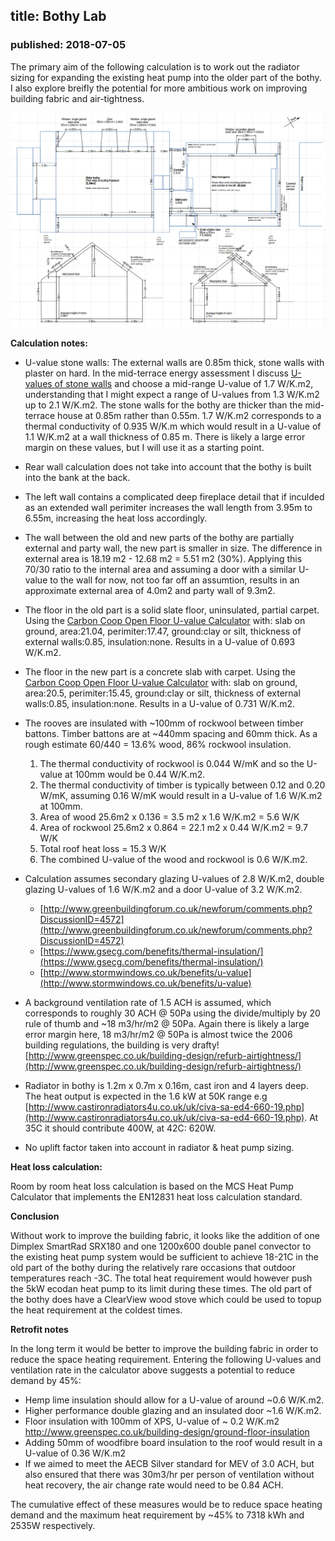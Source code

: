 ## title: Bothy Lab
### published: 2018-07-05

The primary aim of the following calculation is to work out the radiator sizing for expanding the existing heat pump into the older part of the bothy. I also explore breifly the potential for more ambitious work on improving building fabric and air-tightness.

![bothylab_drawing.png](images/bothy/bothylab_drawing.png)

**Calculation notes:**

- U-value stone walls: The external walls are 0.85m thick, stone walls with plaster on hard. In the mid-terrace energy assessment I discuss [U-values of stone walls](http://trystanlea@org.uk/energyassessment) and choose a mid-range U-value of 1.7 W/K.m2, understanding that I might expect a range of U-values from 1.3 W/K.m2 up to 2.1 W/K.m2. The stone walls for the bothy are thicker than the mid-terrace house at 0.85m rather than 0.55m. 1.7 W/K.m2 corresponds to a thermal conductivity of 0.935 W/K.m which would result in a U-value of 1.1 W/K.m2 at a wall thickness of 0.85 m. There is likely a large error margin on these values, but I will use it as a starting point.

- Rear wall calculation does not take into account that the bothy is built into the bank at the back.

- The left wall contains a complicated deep fireplace detail that if inculded as an extended wall perimiter increases the wall length from 3.95m to 6.55m, increasing the heat loss accordingly.

- The wall between the old and new parts of the bothy are partially external and party wall, the new part is smaller in size. The difference in external area is 18.19 m2 - 12.68 m2 = 5.51 m2 (30%). Applying this 70/30 ratio to the internal area and assuming a door with a similar U-value to the wall for now, not too far off an assumtion, results in an approximate external area of 4.0m2 and party wall of 9.3m2.

- The floor in the old part is a solid slate floor, uninsulated, partial carpet. Using the [Carbon Coop Open Floor U-value Calculator](https://openflooruvaluecalculator.carbon.coop/) with: slab on ground, area:21.04, perimiter:17.47, ground:clay or silt, thickness of external walls:0.85, insulation:none. Results in a U-value of 0.693 W/K.m2.

- The floor in the new part is a concrete slab with carpet.  Using the [Carbon Coop Open Floor U-value Calculator](https://openflooruvaluecalculator.carbon.coop/) with: slab on ground, area:20.5, perimiter:15.45, ground:clay or silt, thickness of external walls:0.85, insulation:none. Results in a U-value of 0.731 W/K.m2.

- The rooves are insulated with ~100mm of rockwool between timber battons. Timber battons are at ~440mm spacing and 60mm thick. As a rough estimate 60/440 = 13.6% wood, 86% rockwool insulation. 

    1. The thermal conductivity of rockwool is 0.044 W/mK and so the U-value at 100mm would be 0.44 W/K.m2. 
    2. The thermal conductivity of timber is typically between 0.12 and 0.20 W/mK, assuming 0.16 W/mK would result in a U-value of 1.6 W/K.m2 at 100mm.
    3. Area of wood 25.6m2 x 0.136 = 3.5 m2 x 1.6 W/K.m2 = 5.6 W/K
    4. Area of rockwool 25.6m2 x 0.864 = 22.1 m2 x 0.44 W/K.m2 = 9.7 W/K
    5. Total roof heat loss = 15.3 W/K
    6. The combined U-value of the wood and rockwool is 0.6 W/K.m2.

- Calculation assumes secondary glazing U-values of 2.8 W/K.m2, double glazing U-values of 1.6 W/K.m2 and a door U-value of 3.2 W/K.m2.

    - [http://www.greenbuildingforum.co.uk/newforum/comments.php?DiscussionID=4572](http://www.greenbuildingforum.co.uk/newforum/comments.php?DiscussionID=4572)
    - [https://www.gsecg.com/benefits/thermal-insulation/](https://www.gsecg.com/benefits/thermal-insulation/)
    - [http://www.stormwindows.co.uk/benefits/u-value](http://www.stormwindows.co.uk/benefits/u-value)
    
- A background ventilation rate of 1.5 ACH is assumed, which corresponds to roughly 30 ACH @ 50Pa using the divide/multiply by 20 rule of thumb and ~18 m3/hr/m2 @ 50Pa. Again there is likely a large error margin here, 18 m3/hr/m2 @ 50Pa is almost twice the 2006 building regulations, the building is very drafty! [http://www.greenspec.co.uk/building-design/refurb-airtightness/](http://www.greenspec.co.uk/building-design/refurb-airtightness/)

- Radiator in bothy is 1.2m x 0.7m x 0.16m, cast iron and 4 layers deep. The heat output is expected in the 1.6 kW at 50K range e.g [http://www.castironradiators4u.co.uk/uk/civa-sa-ed4-660-19.php](http://www.castironradiators4u.co.uk/uk/civa-sa-ed4-660-19.php). At 35C it should contribute 400W, at 42C: 620W.

- No uplift factor taken into account in radiator & heat pump sizing.

**Heat loss calculation:**

Room by room heat loss calculation is based on the MCS Heat Pump Calculator that implements the EN12831 heat loss calculation standard.

<script type="text/javascript" src="files/bothylab_data.js"></script>
<link rel="stylesheet" type="text/css" href="lib/heatlossjs/style.css" />
<script type="text/javascript" src="lib/heatlossjs/model.js"></script>
<div id="heatloss"></div><script>heatloss.init("#heatloss")</script>

<p><b>Conclusion</b></p>

<p>Without work to improve the building fabric, it looks like the addition of one Dimplex SmartRad SRX180 and one 1200x600 double panel convector to the existing heat pump system would be sufficient to achieve 18-21C in the old part of the bothy during the relatively rare occasions that outdoor temperatures reach -3C. The total heat requirement would however push the 5kW ecodan heat pump to its limit during these times. The old part of the bothy does have a ClearView wood stove which could be used to topup the heat requirement at the coldest times.</p>

<p><b>Retrofit notes</b></p>

<p>In the long term it would be better to improve the building fabric in order to reduce the space heating requirement. Entering the following U-values and ventilation rate in the calculator above suggests a potential to reduce demand by 45%:</p>

<ul>
<li>Hemp lime insulation should allow for a U-value of around ~0.6 W/K.m2.</li>
<li>Higher performance double glazing and an insulated door ~1.6 W/K.m2.</li>
<li>Floor insulation with 100mm of XPS, U-value of ~ 0.2 W/K.m2<br><a href="http://www.greenspec.co.uk/building-design/ground-floor-insulation/">http://www.greenspec.co.uk/building-design/ground-floor-insulation</a></li>
<li>Adding 50mm of woodfibre board insulation to the roof would result in a U-value of 0.36 W/K.m2</li>
<li>If we aimed to meet the AECB Silver standard for MEV of 3.0 ACH, but also ensured that there was 30m3/hr per person of ventilation without heat recovery, the air change rate would need to be 0.84 ACH.</li>
</ul>

<p>The cumulative effect of these measures would be to reduce space heating demand and the maximum heat requirement by ~45% to 7318 kWh and 2535W respectively.</p>
